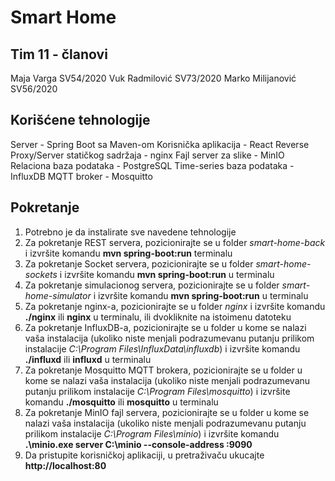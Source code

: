 # Smart Home

## Tim 11 - članovi
Maja Varga SV54/2020
Vuk Radmilović SV73/2020
Marko Milijanović SV56/2020

## Korišćene tehnologije
Server - Spring Boot sa Maven-om
Korisnička aplikacija - React
Reverse Proxy/Server statičkog sadržaja - nginx
Fajl server za slike - MinIO
Relaciona baza podataka - PostgreSQL
Time-series baza podataka - InfluxDB
MQTT broker - Mosquitto


## Pokretanje
1. Potrebno je da instalirate sve navedene tehnologije
2. Za pokretanje REST servera, pozicionirajte se u folder *smart-home-back* i izvršite komandu **mvn spring-boot:run** terminalu
3. Za pokretanje Socket servera, pozicionirajte se u folder *smart-home-sockets* i izvršite komandu **mvn spring-boot:run** u terminalu
4. Za pokretanje simulacionog servera, pozicionirajte se u folder *smart-home-simulator* i izvršite komandu **mvn spring-boot:run** u terminalu
5. Za pokretanje nginx-a, pozicionirajte se u folder *nginx* i izvršite komandu **./nginx** ili **nginx** u terminalu, ili dvokliknite na istoimenu datoteku
6. Za pokretanje InfluxDB-a, pozicionirajte se u folder u kome se nalazi vaša instalacija (ukoliko niste menjali podrazumevanu putanju prilikom instalacije *C:\Program Files\InfluxData\influxdb*) i izvršite komandu **./influxd**
ili **influxd** u terminalu
7. Za pokretanje Mosquitto MQTT brokera, pozicionirajte se u folder u kome se nalazi vaša instalacija (ukoliko niste menjali podrazumevanu putanju prilikom instalacije *C:\Program Files\mosquitto*) i izvršite komandu **./mosquitto** ili **mosquitto** u terminalu
8. Za pokretanje MinIO fajl servera, pozicionirajte se u folder u kome se nalazi vaša instalacija (ukoliko niste menjali podrazumevanu putanju prilikom instalacije *C:\Program Files\minio*) i izvršite komandu **.\minio.exe server C:\minio --console-address :9090**
9. Da pristupite korisničkoj aplikaciji, u pretraživaču ukucajte **http://localhost:80**
